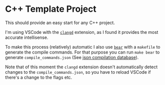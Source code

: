 # C++ Template Project

This should provide an easy start for any C++ project.

I'm using VSCode with the [`clangd`](https://marketplace.visualstudio.com/items?itemName=llvm-vs-code-extensions.vscode-clangd) extension, as I found it provides the most accurate intellisense.

To make this process (relatively) automatic I also use [`bear`](https://github.com/rizsotto/Bear) with a `makefile` to generate the compile commands. For that purpose you can run `make bear` to generate `compile_commands.json` (See [json compilation database](https://clang.llvm.org/docs/JSONCompilationDatabase.html)).

Note that of this moment the `clangd` extension doesn't automatically detect changes to the `compile_commands.json`, so you have to reload VSCode if there's a change to the flags etc.
